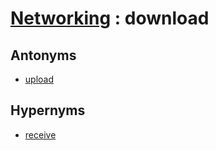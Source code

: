 # [Networking][1] : download

## Antonyms

  - [upload](upload.md)

## Hypernyms

  - [receive](receive.md)

[1]: README.md
